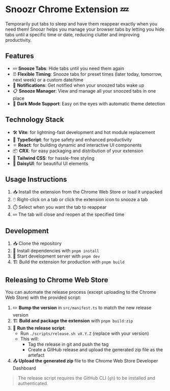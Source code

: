 # Snoozr Chrome Extension 💤

Temporarily put tabs to sleep and have them reappear exactly when you need them! Snoozr helps you manage your browser tabs by letting you hide tabs until a specific time or date, reducing clutter and improving productivity.

## Features

- 💤 **Snooze Tabs**: Hide tabs until you need them again
- ⏰ **Flexible Timing**: Snooze tabs for preset times (later today, tomorrow, next week) or a custom date/time
- 🔔 **Notifications**: Get notified when your snoozed tabs wake up
- 📋 **Snooze Manager**: View and manage all your snoozed tabs in one place
- 🌙 **Dark Mode Support**: Easy on the eyes with automatic theme detection

## Technology Stack

- 🛠️ **Vite**: for lightning-fast development and hot module replacement
- 🧰 **TypeScript**: for type safety and enhanced productivity
- ⚛️ **React**: for building dynamic and interactive UI components
- 📦 **CRX**: for easy packaging and distribution of your extension
- 🎨 **Tailwind CSS**: for hassle-free styling
- 🌼 **DaisyUI**: for beautiful UI elements

## Usage Instructions

1. 📥 Install the extension from the Chrome Web Store or load it unpacked
2. 🖱️ Right-click on a tab or click the extension icon to snooze a tab
3. ⏱️ Select when you want the tab to reappear
4. 💤 The tab will close and reopen at the specified time

## Development

1. 📥 Clone the repository
2. 🔧 Install dependencies with `pnpm install`
3. 🚀 Start development server with `pnpm dev`
4. 🏗️ Build the extension for production with `pnpm build`

## Releasing to Chrome Web Store

You can automate the release process (except uploading to the Chrome Web Store) with the provided script:

1. ✏️ **Bump the version** in `src/manifest.ts` to match the new release version
2. 🏗️ **Build and package the extension** with `pnpm build:zip`
3. 🤖 **Run the release script**:
   - Run `./scripts/release.sh vX.Y.Z` (replace with your version)
   - This will:
     - Tag the release in git and push the tag
     - Create a GitHub release and upload the generated zip file as the artefact
4. 📤 **Upload the generated zip** file to the Chrome Web Store Developer Dashboard

> The release script requires the GitHub CLI (`gh`) to be installed and authenticated.
